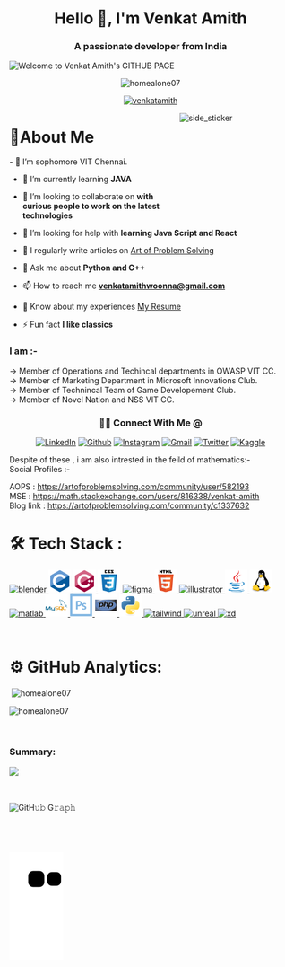 <h1 align="center">Hello 👋, I'm Venkat Amith</h1>

<h3 align="center">A passionate  developer from India</h3>


![Welcome to Venkat Amith's GITHUB PAGE](https://github.com/homealone07/homealone07/blob/main/GITHUB%20%20Venkat%20Amith%20Woonna.gif)

<p align="center"> <img src="https://komarev.com/ghpvc/?username=homealone07&label=Profile%20views&color=0e75b6&style=flat" alt="homealone07" /> </p>



<p align="center"> <a href="https://twitter.com/venkatamith" target="blank"><img src="https://img.shields.io/twitter/follow/venkatamith?logo=twitter&style=for-the-badge" alt="venkatamith" /></a> </p>
<img align="right" width=200px height=200px alt="side_sticker" src="https://media.giphy.com/media/TEnXkcsHrP4YedChhA/giphy.gif" />


<h1 align="left">💢About Me </h1>
- 🔭 I’m sophomore  VIT Chennai.

- 🌱 I’m currently learning **JAVA**

- 👯 I’m looking to collaborate on **with curious people to work on the latest technologies**

- 🤝 I’m looking for help with **learning Java Script and React**

- 📝 I regularly write articles on [Art of Problem Solving](https://artofproblemsolving.com/community/c1337632)

- 💬 Ask me about **Python and C++**

- 📫 How to reach me **venkatamithwoonna@gmail.com**

- 📄 Know about my experiences [My Resume](https://drive.google.com/file/d/1A-0YiCifwWG05HsnKUpxlAKWZgi0KCy6/view?usp=sharing)

- ⚡ Fun fact **I like classics**


<h3 align="left">I am :- </h3>

-> Member of Operations and Techincal departments  in OWASP VIT CC.<br />
-> Member of Marketing Department in Microsoft Innovations Club.<br />
-> Member of Technincal Team of Game Developement Club.<br />
-> Member of Novel Nation and  NSS VIT CC.<br />

<div align="center">
<h3> 🤝🏻 Connect With Me @ </h3>

[![LinkedIn](https://img.shields.io/badge/LinkedIn-black?style=flat-square&logo=Linkedin)](https://www.linkedin.com/in/venkat-amith-woonna-38bb721b8/)
[![Github](https://img.shields.io/badge/GitHub-black?style=flat-square&logo=GitHub)](https://github.com/homealone07)
[![Instagram](https://img.shields.io/badge/Instagram-black?style=flat-square&logo=Instagram)](https://www.instagram.com/venkat_amith.w/)
[![Gmail](https://img.shields.io/badge/Gmail-black?style=flat-square&logo=Gmail)](mailto:venkatamithwoonna@gmail.com)
[![Twitter](https://img.shields.io/badge/Twitter-black?style=flat-square&logo=Twitter)](https://twitter.com/VenkatAmith)
[![Kaggle](https://img.shields.io/badge/Kaggle-black?style=flat-square&logo=Kaggle)](https://www.kaggle.com/venkatamithwoonna)


</div>



Despite of these , i am also intrested in the feild of mathematics:-<br />
Social Profiles :- <br />

AOPS : https://artofproblemsolving.com/community/user/582193 <br />
MSE : https://math.stackexchange.com/users/816338/venkat-amith <br />
Blog link : https://artofproblemsolving.com/community/c1337632 <br />


<h1 align="left">🛠 Tech Stack :</h1>
<p align="left"> <a href="https://www.blender.org/" target="_blank" rel="noreferrer"> <img src="https://download.blender.org/branding/community/blender_community_badge_white.svg" alt="blender" width="40" height="40"/> </a> <a href="https://www.cprogramming.com/" target="_blank" rel="noreferrer"> <img src="https://raw.githubusercontent.com/devicons/devicon/master/icons/c/c-original.svg" alt="c" width="40" height="40"/> </a> <a href="https://www.w3schools.com/cpp/" target="_blank" rel="noreferrer"> <img src="https://raw.githubusercontent.com/devicons/devicon/master/icons/cplusplus/cplusplus-original.svg" alt="cplusplus" width="40" height="40"/> </a> <a href="https://www.w3schools.com/css/" target="_blank" rel="noreferrer"> <img src="https://raw.githubusercontent.com/devicons/devicon/master/icons/css3/css3-original-wordmark.svg" alt="css3" width="40" height="40"/> </a> <a href="https://www.figma.com/" target="_blank" rel="noreferrer"> <img src="https://www.vectorlogo.zone/logos/figma/figma-icon.svg" alt="figma" width="40" height="40"/> </a> <a href="https://www.w3.org/html/" target="_blank" rel="noreferrer"> <img src="https://raw.githubusercontent.com/devicons/devicon/master/icons/html5/html5-original-wordmark.svg" alt="html5" width="40" height="40"/> </a> <a href="https://www.adobe.com/in/products/illustrator.html" target="_blank" rel="noreferrer"> <img src="https://www.vectorlogo.zone/logos/adobe_illustrator/adobe_illustrator-icon.svg" alt="illustrator" width="40" height="40"/> </a> <a href="https://www.java.com" target="_blank" rel="noreferrer"> <img src="https://raw.githubusercontent.com/devicons/devicon/master/icons/java/java-original.svg" alt="java" width="40" height="40"/> </a> <a href="https://www.linux.org/" target="_blank" rel="noreferrer"> <img src="https://raw.githubusercontent.com/devicons/devicon/master/icons/linux/linux-original.svg" alt="linux" width="40" height="40"/> </a> <a href="https://www.mathworks.com/" target="_blank" rel="noreferrer"> <img src="https://upload.wikimedia.org/wikipedia/commons/2/21/Matlab_Logo.png" alt="matlab" width="40" height="40"/> </a> <a href="https://www.mysql.com/" target="_blank" rel="noreferrer"> <img src="https://raw.githubusercontent.com/devicons/devicon/master/icons/mysql/mysql-original-wordmark.svg" alt="mysql" width="40" height="40"/> </a> <a href="https://www.photoshop.com/en" target="_blank" rel="noreferrer"> <img src="https://raw.githubusercontent.com/devicons/devicon/master/icons/photoshop/photoshop-line.svg" alt="photoshop" width="40" height="40"/> </a> <a href="https://www.php.net" target="_blank" rel="noreferrer"> <img src="https://raw.githubusercontent.com/devicons/devicon/master/icons/php/php-original.svg" alt="php" width="40" height="40"/> </a> <a href="https://www.python.org" target="_blank" rel="noreferrer"> <img src="https://raw.githubusercontent.com/devicons/devicon/master/icons/python/python-original.svg" alt="python" width="40" height="40"/> </a> <a href="https://tailwindcss.com/" target="_blank" rel="noreferrer"> <img src="https://www.vectorlogo.zone/logos/tailwindcss/tailwindcss-icon.svg" alt="tailwind" width="40" height="40"/> </a> <a href="https://unrealengine.com/" target="_blank" rel="noreferrer"> <img src="https://raw.githubusercontent.com/kenangundogan/fontisto/036b7eca71aab1bef8e6a0518f7329f13ed62f6b/icons/svg/brand/unreal-engine.svg" alt="unreal" width="40" height="40"/> </a> <a href="https://www.adobe.com/products/xd.html" target="_blank" rel="noreferrer"> <img src="https://cdn.worldvectorlogo.com/logos/adobe-xd.svg" alt="xd" width="40" height="40"/> </a> </p>

<br />
<h1 align="left">⚙️ GitHub Analytics:</h1>
<p>&nbsp;<img align="center" src="https://github-readme-stats.vercel.app/api?username=homealone07&show_icons=true&locale=en" alt="homealone07" /></p>

<p><img align="center" src="https://github-readme-streak-stats.herokuapp.com/?user=homealone07&" alt="homealone07" /></p>

<br />
<h3 align="left">Summary:</h3>

![](https://github-profile-summary-cards.vercel.app/api/cards/profile-details?username=homealone07&theme=default)

<br/>

![GitH𝚞𝚋 G𝚛𝚊𝚙𝚑](https://activity-graph.herokuapp.com/graph?username=homealone07&theme=react-dark&hide_border=true&area=true)

#

<br/>

![snake gif](https://github.com/homealone07/homealone07/blob/output/github-contribution-grid-snake.svg)
<!---
homealone07/homealone07 is a ✨ special ✨ repository because its `README.md` (this file) appears on your GitHub profile.
You can click the Preview link to take a look at your changes.
--->
